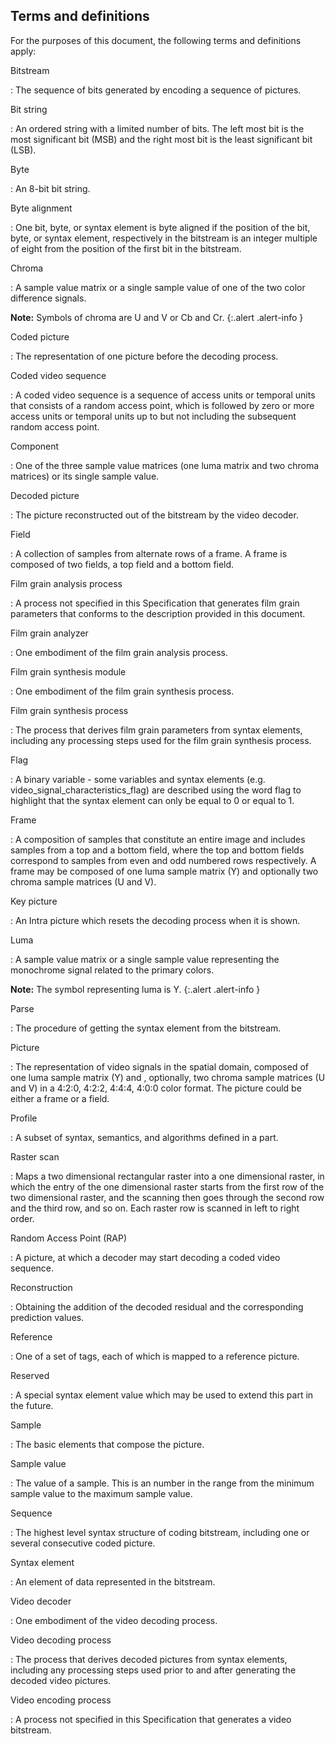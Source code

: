 
## Terms and definitions

For the purposes of this document, the following terms and definitions apply:

Bitstream

: The sequence of bits generated by encoding a sequence of pictures.

Bit string

: An ordered string with a limited number of bits. The left most bit is the most
  significant bit (MSB) and the right most bit is the least significant bit (LSB).

Byte

: An 8-bit bit string.

Byte alignment

: One bit, byte, or syntax element is byte aligned if the position of the bit, byte, or syntax element, respectively in the bitstream is an integer multiple of
  eight from the position of the first bit in the bitstream.

Chroma

: A sample value matrix or a single sample value of one of the two color
  difference signals.

  **Note:** Symbols of chroma are U and V or Cb and Cr.
  {:.alert .alert-info }

Coded picture

: The representation of one picture before the decoding process.

Coded video sequence

: A coded video sequence is a sequence of access units or temporal units that
consists of a random access point, which is followed by zero or more access
units or temporal units up to but not including the subsequent random access
point.

Component

: One of the three sample value matrices (one luma matrix and two chroma
  matrices) or its single sample value.

Decoded picture

: The picture reconstructed out of the bitstream by the video decoder.

Field

: A collection of samples from alternate rows of a frame. A frame is composed of two fields, 
a top field and a bottom field.

Film grain analysis process

: A process not specified in this Specification that generates film grain parameters
  that conforms to the description provided in this document.

Film grain analyzer

: One embodiment of the film grain analysis process.

Film grain synthesis module

: One embodiment of the film grain synthesis process.

Film grain synthesis process

: The process that derives film grain parameters from syntax elements, including any processing 
  steps used for the film grain synthesis process.

Flag

: A binary variable - some variables and syntax elements (e.g.
  video_signal_characteristics_flag) are described using the word flag to highlight that the
  syntax element can only be equal to 0 or equal to 1.

Frame

: A composition of samples that constitute an entire image and includes samples from a top and a bottom field, 
  where the top and bottom fields correspond to samples from even and odd numbered rows respectively. 
  A frame may be composed of one
  luma sample matrix (Y) and optionally two chroma sample matrices (U and V). 

Key picture

: An Intra picture which resets the decoding process when it is shown.

Luma

: A sample value matrix or a single sample value representing the monochrome
  signal related to the primary colors.

  **Note:** The symbol representing luma is Y.
  {:.alert .alert-info }

Parse

: The procedure of getting the syntax element from the bitstream.

Picture

:   The representation of video signals in the spatial domain, composed of one
    luma sample matrix (Y) and , optionally, two chroma sample matrices (U and V) 
    in a 4:2:0, 4:2:2, 4:4:4, 4:0:0 color format. The picture could be either a 
    frame or a field.

Profile

: A subset of syntax, semantics, and algorithms defined in a part.

Raster scan

: Maps a two dimensional rectangular raster into a one dimensional raster, in
  which the entry of the one dimensional raster starts from the first row of the
  two dimensional raster, and the scanning then goes through the second row and
  the third row, and so on. Each raster row is scanned in left to right order.

Random Access Point (RAP)

: A picture, at which a decoder may start decoding a coded video sequence.

Reconstruction

: Obtaining the addition of the decoded residual and the corresponding
  prediction values.

Reference

: One of a set of tags, each of which is mapped to a reference picture.

Reserved

: A special syntax element value which may be used to extend this part in the
  future.

Sample

: The basic elements that compose the picture.

Sample value

: The value of a sample. This is an number in the range from the minimum sample value to the maximum sample value.

Sequence

: The highest level syntax structure of coding bitstream, including one or
  several consecutive coded picture.

Syntax element

: An element of data represented in the bitstream.

Video decoder

: One embodiment of the video decoding process.

Video decoding process

: The process that derives decoded pictures from syntax elements, including any processing 
  steps used prior to and after generating the decoded video pictures.

Video encoding process

: A process not specified in this Specification that generates a video bitstream.


